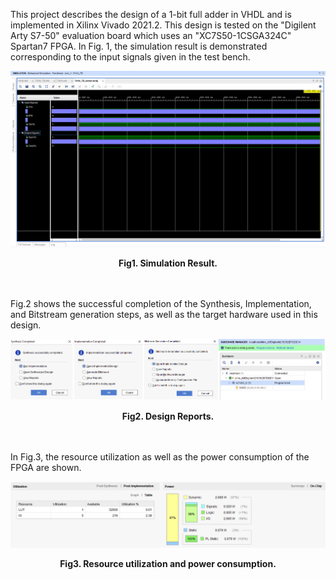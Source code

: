 This project describes the design of a 1-bit full adder in VHDL and is implemented in Xilinx Vivado 2021.2. This design is tested on the "Digilent Arty S7-50" evaluation board which uses an "XC7S50-1CSGA324C" Spartan7 FPGA. In Fig. 1, the simulation result is demonstrated corresponding to the input signals given in the test bench.<br>

![Example Image](FA1b_Simulation.png)
**<p align="center">Fig1. Simulation Result.</p>**
<br><br>
Fig.2 shows the successful completion of the Synthesis, Implementation, and Bitstream generation steps, as well as the target hardware used in this design.<br>

![Example Image](FA1b_AllStepsReports.png)
**<p align="center">Fig2. Design Reports.</p>**
<br><br>
In Fig.3, the resource utilization as well as the power consumption of the FPGA are shown.<br>

![Example Image](FA1b_Resource_Utilization.png)
**<p align="center">Fig3. Resource utilization and power consumption.</p>**
<br><br>

